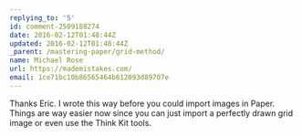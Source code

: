 ```yaml
---
replying_to: '5'
id: comment-2509188274
date: 2016-02-12T01:48:44Z
updated: 2016-02-12T01:48:44Z
_parent: /mastering-paper/grid-method/
name: Michael Rose
url: https://mademistakes.com/
email: 1ce71bc10b86565464b612093d89707e
---
```


Thanks Eric. I wrote this way before you could import images in Paper.
Things are way easier now since you can just import a perfectly drawn grid image
or even use the Think Kit tools.
